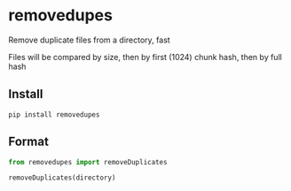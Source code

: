 # removedupes
Remove duplicate files from a directory, fast

Files will be compared by size,
then by first (1024) chunk hash,
then by full hash

## Install
```
pip install removedupes
```

## Format
```python
from removedupes import removeDuplicates

removeDuplicates(directory)
```
